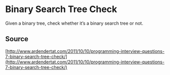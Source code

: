 # Binary Search Tree Check

Given a binary tree, check whether it’s a binary search tree or not.

## Source

[http://www.ardendertat.com/2011/10/10/programming-interview-questions-7-binary-search-tree-check/](http://www.ardendertat.com/2011/10/10/programming-interview-questions-7-binary-search-tree-check/)
